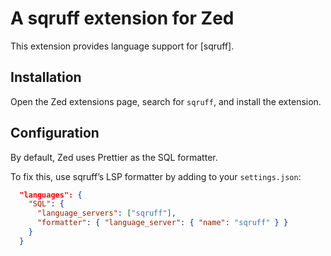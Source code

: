 # A sqruff extension for Zed

This extension provides language support for [sqruff].

## Installation

Open the Zed extensions page, search for `sqruff`, and install the extension.

## Configuration

By default, Zed uses Prettier as the SQL formatter.

To fix this, use sqruff’s LSP formatter by adding to your `settings.json`:

```json
  "languages": {
    "SQL": {
      "language_servers": ["sqruff"],
      "formatter": { "language_server": { "name": "sqruff" } }
    }
  }
```

